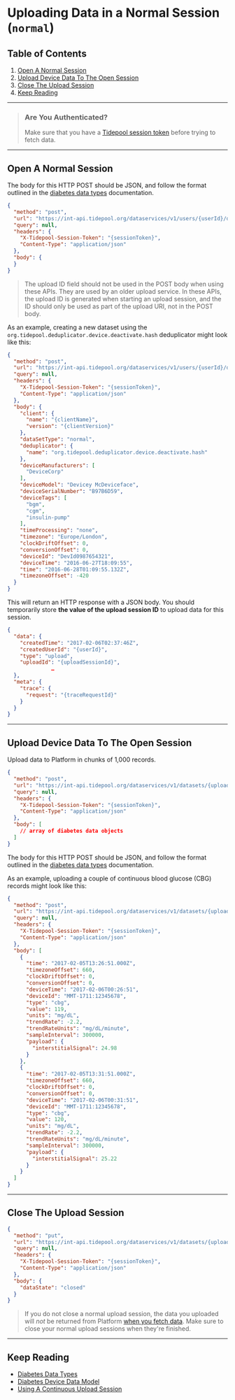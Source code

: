 <!-- omit in toc -->
# Uploading Data in a Normal Session (`normal`)

<!-- omit in toc -->
## Table of Contents

1. [Open A Normal Session](#open-a-normal-session)
2. [Upload Device Data To The Open Session](#upload-device-data-to-the-open-session)
3. [Close The Upload Session](#close-the-upload-session)
4. [Keep Reading](#keep-reading)

---

<!-- theme: success -->

> ### Are You Authenticated?
>
> Make sure that you have a [Tidepool session token](../../quick-start.md#authentication) before trying to fetch data.

---

## Open A Normal Session

The body for this HTTP POST should be JSON, and follow the format outlined in the [diabetes data types](../../device-data/data-types.md) documentation.

```json http
{
  "method": "post",
  "url": "https://int-api.tidepool.org/dataservices/v1/users/{userId}/data_sets",
  "query": null,
  "headers": {
    "X-Tidepool-Session-Token": "{sessionToken}",
    "Content-Type": "application/json"
  },
  "body": {
  }
}
```

<!-- theme: warning -->

> The upload ID field should not be used in the POST body when using these APIs. They are used by an older upload service. In these APIs, the upload ID is generated when starting an upload session, and the ID should only be used as part of the upload URI, not in the POST body.

As an example, creating a new dataset using the `org.tidepool.deduplicator.device.deactivate.hash` deduplicator might look like this:

```json http
{
  "method": "post",
  "url": "https://int-api.tidepool.org/dataservices/v1/users/{userId}/data_sets",
  "query": null,
  "headers": {
    "X-Tidepool-Session-Token": "{sessionToken}",
    "Content-Type": "application/json"
  },
  "body": {
    "client": {
      "name": "{clientName}",
      "version": "{clientVersion}"
    },
    "dataSetType": "normal",
    "deduplicator": {
      "name": "org.tidepool.deduplicator.device.deactivate.hash"
    },
    "deviceManufacturers": [
      "DeviceCorp"
    ],
    "deviceModel": "Devicey McDeviceface",
    "deviceSerialNumber": "B97B6D59",
    "deviceTags": [
      "bgm",
      "cgm",
      "insulin-pump"
    ],
    "timeProcessing": "none",
    "timezone": "Europe/London",
    "clockDriftOffset": 0,
    "conversionOffset": 0,
    "deviceId": "DevId0987654321",
    "deviceTime": "2016-06-27T18:09:55",
    "time": "2016-06-28T01:09:55.132Z",
    "timezoneOffset": -420
  }
}
```

This will return an HTTP response with a JSON body. You should temporarily store **the value of the upload session ID** to upload data for this session.

```json title="Sample Response" lineNumbers=true
{
  "data": {
    "createdTime": "2017-02-06T02:37:46Z",
    "createdUserId": "{userId}",
    "type": "upload",
    "uploadId": "{uploadSessionId}",
              …
  },
  "meta": {
    "trace": {
      "request": "{traceRequestId}"
    }
  }
}
```

---

## Upload Device Data To The Open Session

Upload data to Platform in chunks of 1,000 records.

```json http
{
  "method": "post",
  "url": "https://int-api.tidepool.org/dataservices/v1/datasets/{uploadSessionId}/data",
  "query": null,
  "headers": {
    "X-Tidepool-Session-Token": "{sessionToken}",
    "Content-Type": "application/json"
  },
  "body": [
    // array of diabetes data objects
  ]
}
```

The body for this HTTP POST should be JSON, and follow the format outlined in the [diabetes data types](../../device-data/data-types.md) documentation.

As an example, uploading a couple of continuous blood glucose (CBG) records might look like this:

```json http
{
  "method": "post",
  "url": "https://int-api.tidepool.org/dataservices/v1/datasets/{uploadSessionId}/data",
  "query": null,
  "headers": {
    "X-Tidepool-Session-Token": "{sessionToken}",
    "Content-Type": "application/json"
  },
  "body": [
    {
      "time": "2017-02-05T13:26:51.000Z",
      "timezoneOffset": 660,
      "clockDriftOffset": 0,
      "conversionOffset": 0,
      "deviceTime": "2017-02-06T00:26:51",
      "deviceId": "MMT-1711:12345678",
      "type": "cbg",
      "value": 119,
      "units": "mg/dL",
      "trendRate": -2.2,
      "trendRateUnits": "mg/dL/minute",
      "sampleInterval": 300000,
      "payload": {
        "interstitialSignal": 24.98
      }
    },
    {
      "time": "2017-02-05T13:31:51.000Z",
      "timezoneOffset": 660,
      "clockDriftOffset": 0,
      "conversionOffset": 0,
      "deviceTime": "2017-02-06T00:31:51",
      "deviceId": "MMT-1711:12345678",
      "type": "cbg",
      "value": 120,
      "units": "mg/dL",
      "trendRate": -2.2,
      "trendRateUnits": "mg/dL/minute",
      "sampleInterval": 300000,
      "payload": {
        "interstitialSignal": 25.22
      }
    }
  ]
}
```

---

## Close The Upload Session

```json http
{
  "method": "put",
  "url": "https://int-api.tidepool.org/dataservices/v1/datasets/{uploadSessionId}",
  "query": null,
  "headers": {
    "X-Tidepool-Session-Token": "{sessionToken}",
    "Content-Type": "application/json"
  },
  "body": {
    "dataState": "closed"
  }
}
```

<!-- theme: error -->

> If you do not close a normal upload session, the data you uploaded will _not_ be returned from Platform [when you fetch data](../fetching-device-data.md). Make sure to close your normal upload sessions when they're finished.

---

## Keep Reading

* [Diabetes Data Types](../../device-data/data-types.md)
* [Diabetes Device Data Model](../../device-data.md)
* [Using A Continuous Upload Session](./continuous.md)
